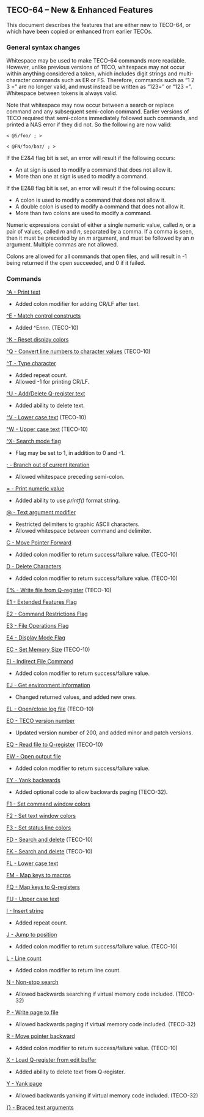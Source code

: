 ﻿## TECO-64 – New & Enhanced Features

This document describes the features that are either new to TECO-64,
or which have been copied or enhanced from earlier TECOs.

### General syntax changes

Whitespace may be used to make TECO-64 commands more readable. However,
unlike previous versions of TECO, whitespace may not occur within
anything considered a token, which includes digit strings and multi-character
commands such as ER or FS. Therefore, commands such as “1 2 3 =” are no longer
valid, and must instead be written as “123=” or “123 =”. Whitespace between
tokens is always valid.

Note that whitespace may now occur between a search or replace command
and any subsequent semi-colon command. Earlier versions of TECO required
that semi-colons immediately followed such commands, and printed a
NAS error if they did not. So the following are now valid:

    < @S/foo/ ; >

    < @FN/foo/baz/ ; >

If the E2&4 flag bit is set, an error will result if the following occurs:

- An at sign is used to modify a command that does not allow it.
- More than one at sign is used to modify a command.

If the E2&8 flag bit is set, an error will result if the following occurs:

- A colon is used to modify a command that does not allow it.
- A double colon is used to modify a command that does not allow it.
- More than two colons are used to modify a command.

Numeric expressions consist of either a single numeric value, called *n*, or
a pair of values, called *m* and *n*, separated by a comma. If a comma is seen,
then it must be preceded by an *m* argument, and must be followed by an *n*
argument. Multiple commas are not allowed.

Colons are allowed for all commands that open files, and will result in -1
being returned if the open succeeded, and 0 if it failed.

### Commands

[^A - Print text](typeout.md)
- Added colon modifier for adding CR/LF after text.

[^E - Match control constructs](search.md)
- Added ^E*nnn*. (TECO-10)

[^K - Reset display colors](immediate.md)

[^Q - Convert line numbers to character values](variables.md) (TECO-10)

[^T - Type character](typeout.md)
- Added repeat count.
- Allowed -1 for printing CR/LF.

[^U - Add/Delete Q-register text](qregister.md)
- Added ability to delete text.

[^V - Lower case text](misc.md) (TECO-10)

[^W - Upper case text](misc.md) (TECO-10)

[^X- Search mode flag](flags.md)
- Flag may be set to 1, in addition to 0 and -1.

[; - Branch out of current iteration](branching.md)
- Allowed whitespace preceding semi-colon.

[= - Print numeric value](typeout.md)
- Added ability to use *printf()* format string.

[@ - Text argument modifier](basics.md)
- Restricted delimiters to graphic ASCII characters.
- Allowed whitespace between command and delimiter.

[C - Move Pointer Forward](dot.md)
- Added colon modifier to return success/failure value. (TECO-10)

[D - Delete Characters](delete.md)
- Added colon modifier to return success/failure value. (TECO-10)

[E% - Write file from Q-register](file.md) (TECO-10)

[E1 - Extended Features Flag](flags.md)

[E2 - Command Restrictions Flag](flags.md)

[E3 - File Operations Flag](flags.md)

[E4 - Display Mode Flag](flags.md)

[EC - Set Memory Size](misc.md) (TECO-10)

[EI - Indirect File Command](file.md)
- Added colon modifier to return success/failure value.

[EJ - Get environment information](env.md)
- Changed returned values, and added new ones.

[EL - Open/close log file](file.md) (TECO-10)

[EO - TECO version number](variables.md)
- Updated version number of 200, and added minor and patch versions.

[EQ - Read file to Q-register](file.md) (TECO-10)

[EW - Open output file](file.md)
- Added colon modifier to return success/failure value.

[EY - Yank backwards](page.md)
- Added optional code to allow backwards paging (TECO-32).

[F1 - Set command window colors](display.md)

[F2 - Set text window colors](display.md)

[F3 - Set status line colors](display.md)

[FD - Search and delete](search.md) (TECO-10)

[FK - Search and delete](search.md) (TECO-10)

[FL - Lower case text](misc.md)

[FM - Map keys to macros](display.md)

[FQ - Map keys to Q-registers](display.md)

[FU - Upper case text](misc.md)

[I - Insert string](insert.md)
- Added repeat count.

[J - Jump to position](move.md)
- Added colon modifier to return success/failure value. (TECO-10)

[L - Line count](variables.md)
- Added colon modifier to return line count.

[N - Non-stop search](search.md)
- Allowed backwards searching if virtual memory code included. (TECO-32)

[P - Write page to file](page.md)
- Allowed backwards paging if virtual memory code included. (TECO-32)

[R - Move pointer backward](move.md)
- Added colon modifier to return success/failure value. (TECO-10)

[X - Load Q-register from edit buffer](qregister.md)
- Added ability to delete text from Q-register.

[Y - Yank page](page.md)
- Allowed backwards yanking if virtual memory code included. (TECO-32)

[{} - Braced text arguments](basics.md)

